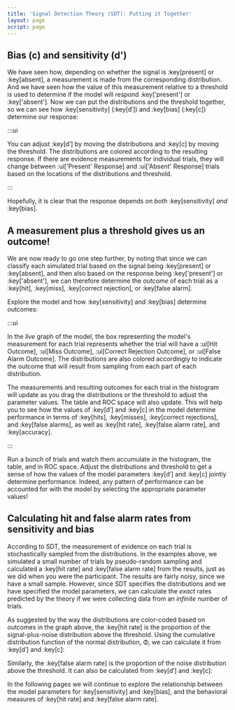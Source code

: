 ```yaml
---
title: 'Signal Detection Theory (SDT): Putting it Together'
layout: page
script: page
---
```


## Bias (<span class="math-var">c</span>) and sensitivity (<span class="math-var">d'</span>)

We have seen how, depending on whether the signal is :key[present] or :key[absent], a measurement is
made from the corresponding distribution. And we have seen how the value of this measurement
relative to a threshold is used to determine if the model will respond :key['present'] or
:key['absent']. Now we can put the distributions and the threshold together, so we can see how
:key[sensitivity] (:key[d′]) and :key[bias] (:key[c]) determine our response:

<sdt-example-model>
  <detectable-control run pause reset trials="10" duration="500"></detectable-control>
  <rdk-task count="100" coherence=".5" trials="10" duration="500" wait="500" iti="500"></rdk-task>
  <sdt-model interactive threshold bias distributions sensitivity histogram
    color="response" d="2.5" c="1"></sdt-model>
  <detectable-response feedback="none"></detectable-response>
</sdt-example-model>

:::ui

You can adjust :key[d′] by moving the distributions and :key[c] by moving the threshold. The
distributions are colored according to the resulting response. If there are evidence measurements
for individual trials, they will change between :ui['Present' Response] and :ui['Absent' Response]
trials based on the locations of the distributions and threshold.

:::

Hopefully, it is clear that the response depends on *both* :key[sensitivity] *and* :key[bias].

## A measurement plus a threshold gives us an outcome!

We are now ready to go one step further, by noting that since we can classify each simulated trial
based on the signal being :key[present] or :key[absent], and then also based on the response being
:key['present'] or :key['absent'], we can therefore determine the *outcome* of each trial as a
:key[hit], :key[miss], :key[correct rejection], or :key[false alarm].

Explore the model and how :key[sensitivity] and :key[bias] determine outcomes:

<sdt-example-model>
  <detectable-control run pause reset trials="40" duration="500"></detectable-control>
  <rdk-task count="100" coherence=".5" trials="40" duration="500" wait="500" iti="500"></rdk-task>
  <sdt-model interactive threshold bias distributions sensitivity histogram
    color="outcome" d="1.5" c="0"></sdt-model>
  <detectable-response trial feedback="outcome"></detectable-response>
  <detectable-table numeric summary="stimulusRates accuracy" hits="0" misses="0" false-alarms="0" correct-rejections="0">
    </detectable-table>
  <roc-space hr=".5" far=".5" point="all" iso-d="none" iso-c="none"></roc-space>
</sdt-example-model>

:::ui

In the *live* graph of the model, the box representing the model's measurement for each trial
represents whether the trial will have a :ui[Hit Outcome], :ui[Miss Outcome], :ui[Correct Rejection
Outcome], or :ui[False Alarm Outcome]. The distributions are also colored accordingly to indicate
the outcome that will result from sampling from each part of each distribution.

The measurements and resulting outcomes for each trial in the histogram will update as you drag the
distributions or the threshold to adjust the parameter values. The table and ROC space will also
update. This will help you to see how the values of :key[d′] and :key[c] in the model
determine performance in terms of :key[hits], :key[misses], :key[correct rejections], and :key[false
alarms], as well as :key[hit rate], :key[false alarm rate], and :key[accuracy].

:::

Run a bunch of trials and watch them accumulate in the histogram, the table, and in ROC space.
Adjust the distributions and threshold to get a sense of how the values of the model parameters
:key[d′] and :key[c] jointly determine performance. Indeed, any pattern of performance can be
accounted for with the model by selecting the appropriate parameter values!

## Calculating hit and false alarm rates from sensitivity and bias

According to SDT, the measurement of evidence on each trial is stochastically sampled from the
distributions. In the examples above, we simulated a small number of trials by pseudo-random
sampling and calculated a :key[hit rate] and :key[false alarm rate] from the results, just as we did
when you were the participant. The results are fairly noisy, since we have a small sample. However,
since SDT specifies the distributions and we have specified the model parameters, we can calculate
the *exact* rates predicted by the theory if we were collecting data from an *infinite* number of
trials.

As suggested by the way the distributions are color-coded based on outcomes in the graph above, the
:key[hit rate] is the proportion of the signal-plus-noise distribution above the threshold. Using
the cumulative distribution function of the normal distribution, <span class="math-greek">Φ</span>,
we can calculate it from :key[d′] and :key[c]:

<sdt-equation-dc2hr></sdt-equation-dc2hr>

<sdt-equation-dc2hr numeric interactive d="0" c="0"></sdt-equation-dc2hr>

Similarly, the :key[false alarm rate] is the proportion of the noise distribution above the
threshold. It can also be calculated from :key[d′] and :key[c]:

<sdt-equation-dc2far></sdt-equation-dc2far>

<sdt-equation-dc2far numeric interactive d="0" c="0"></sdt-equation-dc2far>

In the following pages we will continue to explore the relationship between the model parameters for
:key[sensitivity] and :key[bias], and the behavioral measures of :key[hit rate] and :key[false alarm
rate].
